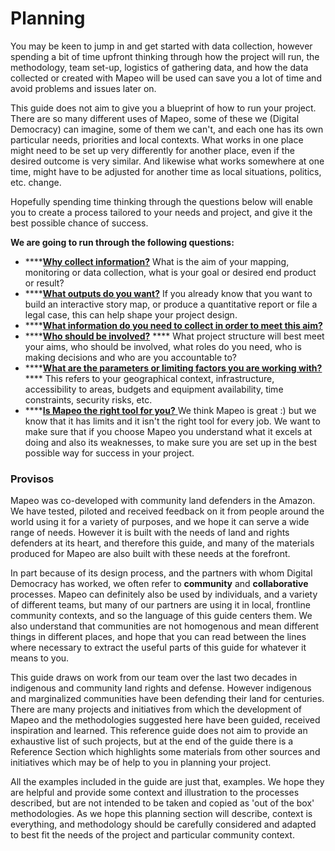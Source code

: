 # Planning

You may be keen to jump in and get started with data collection, however spending a bit of time upfront thinking through how the project will run, the methodology, team set-up, logistics of gathering data, and how the data collected or created with Mapeo will be used can save you a lot of time and avoid problems and issues later on.&#x20;

This guide does not aim to give you a blueprint of how to run your project. There are so many different uses of Mapeo, some of these we (Digital Democracy) can imagine, some of them we can't, and each one has its own particular needs, priorities and local contexts. What works in one place might need to be set up very differently for another place, even if the desired outcome is very similar. And likewise what works somewhere at one time, might have to be adjusted for another time as local situations, politics, etc. change.&#x20;

Hopefully spending time thinking through the questions below will enable you to create a process tailored to your needs and project, and give it the best possible chance of success. &#x20;

**We are going to run through the following questions:**

* ****[**Why collect information?**](why-what-is-the-project-goal.md) What is the aim of your mapping, monitoring or data collection, what is your goal or desired end product or result?
* ****[**What outputs do you want?**](what-outputs-do-you-want.md) If you already know that you want to build an interactive story map, or produce a quantitative report or file a legal case, this can help shape your project design.
* ****[**What information do you need to collect in order to meet this aim?**](what-information-to-collect/)
* ****[**Who should be involved?**](what-are-your-parameters.md) **** What project structure will best meet your aims, who should be involved, what roles do you need, who is making decisions and who are you accountable to?&#x20;
* ****[**What are the parameters or limiting factors you are working with?**](who-is-involved.md) **** This refers to your geographical context, infrastructure, accessibility to areas, budgets and equipment availability, time constraints, security risks, etc.
* ****[**Is Mapeo the right tool for you?** ](../../../introduction/untitled.md)We think Mapeo is great :) but we know that it has limits and it isn't the right tool for every job. We want to make sure that if you choose Mapeo you understand what it excels at doing and also its weaknesses, to make sure you are set up in the best possible way for success in your project. &#x20;

### Provisos

Mapeo was co-developed with community land defenders in the Amazon. We have tested, piloted and received feedback on it from people around the world using it for a variety of purposes, and we hope it can serve a wide range of needs. However it is built with the needs of land and rights defenders at its heart, and therefore this guide, and many of the materials produced for Mapeo are also built with these needs at the forefront.

In part because of its design process, and the partners with whom Digital Democracy has worked, we often refer to **community** and **collaborative** processes. Mapeo can definitely also be used by individuals, and a variety of different teams, but many of our partners are using it in local, frontline community contexts, and so the language of this guide centers them. We also understand that communities are not homogenous and mean different things in different places, and hope that you can read between the lines where necessary to extract the useful parts of this guide for whatever it means to you.

This guide draws on work from our team over the last two decades in indigenous and community land rights and defense. However indigenous and marginalized communities have been defending their land for centuries. There are many projects and initiatives from which the development of Mapeo and the methodologies suggested here have been guided, received inspiration and learned. This reference guide does not aim to provide an exhaustive list of such projects, but at the end of the guide there is a Reference Section which highlights some materials from other sources and initiatives which may be of help to you in planning your project.&#x20;

All the examples included in the guide are just that, examples. We hope they are helpful and provide some context and illustration to the processes described, but are not intended to be taken and copied as 'out of the box' methodologies. As we hope this planning section will describe, context is everything, and methodology should be carefully considered and adapted to best fit the needs of the project and particular community context.
